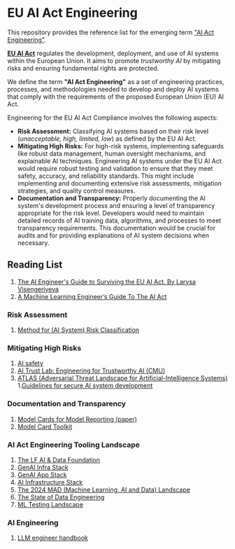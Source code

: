 # EU AI Act Engineering

This repository provides the reference list for the emerging term ["AI Act Engineering"](https://aiact-engineering.com). 

**[EU AI Act](https://artificialintelligenceact.eu/)** regulates the development, deployment, and use of AI systems within the European Union. It aims to promote *trustworthy AI* by mitigating risks and ensuring fundamental rights are protected.

We define the term **"AI Act Engineering"** as a set of engineering practices, processes, and methodologies needed to develop and deploy AI systems that comply with the requirements of the proposed European Union (EU) AI Act.

Engineering for the EU AI Act Compliance involves the following aspects:

 - **Risk Assessment:** Classifying AI systems based on their risk level (*unacceptable, high, limited, low*) as defined by the EU AI Act.
 - **Mitigating High Risks:** For high-risk systems, implementing safeguards like robust data management, human oversight mechanisms, and explainable AI techniques. Engineering AI systems under the EU AI Act would require robust testing and validation to ensure that they meet safety, accuracy, and reliability standards. This might include implementing and documenting extensive risk assessments, mitigation strategies, and quality control measures.
 - **Documentation and Transparency:** Properly documenting the AI system's development process and ensuring a level of transparency appropriate for the risk level. Developers would need to maintain detailed records of AI training data, algorithms, and processes to meet transparency requirements. This documentation would be crucial for audits and for providing explanations of AI system decisions when necessary.

## Reading List
1. [The AI Engineer's Guide to Surviving the EU AI Act. By Larysa Visengeriyeva](https://learning.oreilly.com/library/view/the-ai-engineers/9781098172480/)
2. [A Machine Learning Engineer’s Guide To The AI Act](https://www.forbes.com/sites/forbeseq/2023/06/15/a-machine-learning-engineers-guide-to-the-ai-act/)

### Risk Assessment

1. [Method for (AI System) Risk Classification](https://miro.com/app/board/uXjVOz16ydQ=/)

### Mitigating High Risks

1. [AI safety](https://github.com/elicit/machine-learning-list?tab=readme-ov-file#ai-safety)
1. [AI Trust Lab: Engineering for Trustworthy AI (CMU)](https://www.sei.cmu.edu/our-work/projects/display.cfm?customel_datapageid_4050=197910)
1. [ATLAS (Adversarial Threat Landscape for Artificial-Intelligence Systems)](https://atlas.mitre.org/)
1.[Guidelines for secure AI system development](https://www.ncsc.govt.nz/assets/Uploads/Guidelines-for-secure-AI-system-development-v2.pdf)

### Documentation and Transparency

1. [Model Cards for Model Reporting (paper)](https://arxiv.org/pdf/1810.03993.pdf)
1. [Model Card Toolkit](https://github.com/tensorflow/model-card-toolkit)

### AI Act Engineering Tooling Landscape

1. [The LF AI & Data Foundation](https://lfaidata.foundation/projects/)
1. [GenAI Infra Stack](https://sapphireventures.com/blog/building-the-future-a-deep-dive-into-the-generative-ai-app-infrastructure-stack/)
1. [GenAI App Stack](https://github.com/a16z-infra/llm-app-stack)
1. [AI Infrastructure Stack](https://ai-infrastructure.org/ai-infrastructure-landscape/)
1. [The 2024 MAD (Machine Learning, AI and Data) Landscape](https://mattturck.com/mad2024/)
1. [The State of Data Engineering](https://lakefs.io/blog/the-state-of-data-engineering-2024/#)
1. [ML Testing Landscape](https://www.efemarai.com/post/machine-learning-testing-landscape )

### AI Engineering 
1. [LLM engineer handbook](https://github.com/SylphAI-Inc/LLM-engineer-handbook)

